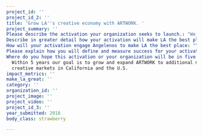 ```yaml
---
project_id: ''
project_id_2: ''
title: 'Grow LA''s creative economy with ARTWORK. '
project_summary: ''
Please describe the activation your organization seeks to launch.: "We believe in creative freedom and access, which is why we’re launching ARTWORK——a membership-based, fully-equipped shared studio and creative space designed for creatives to: get affordable access to space and resources to work on their craft, build community, become immersed in creative culture, and actively grow our creative economy.\t"
Describe in greater detail how your activation will make LA the best place?: "“Every city, town, and business that relies on the output and impact of the creative economy and access to a healthy creative workforce should be concerned about the availability of affordable and appropriate space to incubate emerging talent and retain a competitive pool of creative workers.” - Artspace (California Arts Council). \r\n\r\nFinding affordable space is a problem for LA creatives. Creatives need facilities designed for creatives, and traditional coworking spaces aren’t equipped for creative work. Access to professional equipment is expensive and can be difficult to acquire. And storing equipment takes valuable space. \r\n\r\nOur solution——ARTWORK——a membership based, fully-equipped shared studio and creative space designed for creatives to: \r\n-Get flexible access to space and resources to work on and develop their craft \r\n-Build community, network, and become immersed in creative culture \r\n-Save money and hassle, allowing creatives to focus on their work, and leave the rest to us\r\n-Actively grow our creative economy\r\n\r\nAccess to the proper space, equipment, and environment are important factors in growing our creative economy. In order to increase employment in the creative industries, we must grow and support the pool of viable candidates. By creating affordable access to professional studio space and equipment, coupled with creative workshops and networking opportunities, we can develop new and emerging talent ready to enter the creative workforce.\r\n\r\nCommunal culture has become a catalyst for high growth startups. We want to extend this model to the creative space. By creating shared studio spaces and access to resources, we’ll create an environment for collaboration, exploration, and community——all important drivers in startup success.   \r\n\r\nArt is culture. A creative environment is an inclusive environment and a reflection of the people. Inclusion in the workforce and creative economy are two of our top priorities. Through community outreach, and our diverse network of creative industry professionals, we’ll provide a platform for the next group of creative leaders, entrepreneurs and business owners from all walks of life. \r\n\r\n"
How will your activation engage Angelenos to make LA the best place: "“There’s never been a social movement without artists at the tip of the sphere.”- Yosi Sergant, co-creator of “Into Action” LA art festival. \r\n\r\nArt is activism. Creatives like Shepard Fairey and Tatyana Fazlalizadeh are examples of the mobilizing power of the arts. Our goal is to mobilize the LA creative community, which includes creatives from all 12 super sectors of the creative industry: architecture/interior design, art galleries, communication arts, digital media, entertainment, fashion, decorative arts, industrial design, publishing & printing, toys, visual & performing arts, and arts schools. Through ARTWORK’s collective of creatives, we’ll put our talents together to shape and activate the surrounding LA community through: \r\n-City rejuvenation projects: murals & public art \r\n-Providing creative resources for local issues & PSA campaigns (according to Matrix Media, just one LA billboard unit can receive nearly 96,953 impressions per week) \r\n-Community art shows and public gallery\r\n-Portfolio building workshops for High School students to pursue higher education and creative careers\r\n-Art therapy sessions open to the public\r\n \r\nARTWORK is not just a collaborative studio space for creatives to work on their craft, it’s putting artists to work in the community for a better LA.    \r\n\r\n"
Please explain how you will define and measure success for your activation.: "Success should be measurable. We’ll measure our impact through three key factors: \r\n1. Number of ARTWORK membership signups: ARTWORK creative members will be the driving force behind our activations. Our goal is to increase membership by 50% each year to grow a vibrant community of creative talent.\r\n2. Number of attendees to community events and activations: Through email captures, RSVPs, counter clickers, and additional tracking systems, we’ll be able to count the number of Angelenos activated at our in person events, such as creative networking nights, workshops, masterclasses, and art shows. Our goal is to double attendance from Year 1 to Year 2.\r\n3. Number of social and media impressions: Using social media tools we’ll track engagement on our social platforms. Our goal is to increase followers and impressions by 50% each quarter.\r\n"
Where do you hope this activation or your organization will be in five years?: >-
  Within 5 years our goal is to grow and expand ARTWORK to additional major
  creative markets in California and the U.S.  
impact_metrics: ''
make_la_great: ''
category: ''
organization_id: ''
project_image: ''
project_video: ''
project_id_3: ''
year_submitted: 2018
body_class: strawberry

---
```

